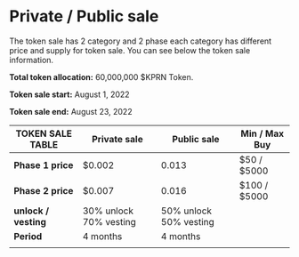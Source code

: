 # Private / Public sale

The token sale has 2 category and 2 phase each category has different price and supply for token sale. You can see below the token sale information.

**Total token allocation:** 60,000,000 $KPRN Token.

**Token sale start:** August 1, 2022

**Token sale end:** August 23, 2022



| TOKEN SALE TABLE     | Private sale           | Public sale            | Min / Max Buy |
| -------------------- | ---------------------- | ---------------------- | ------------- |
| **Phase 1 price**    | $0.002                 | 0.013                  | $50 / $5000   |
| **Phase 2  price**   | $0.007                 | 0.016                  | $100 / $5000  |
| **unlock / vesting** | 30% unlock 70% vesting | 50% unlock 50% vesting |               |
| **Period**           | 4 months               | 4 months               |               |
|                      |                        |                        |               |
